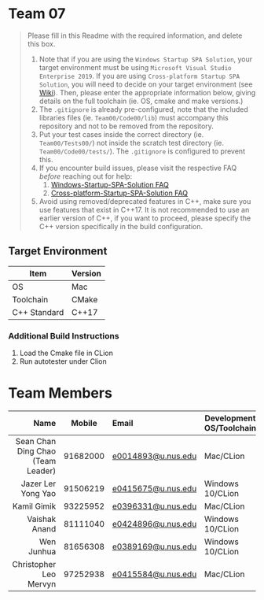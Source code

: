 # Team 07

> Please fill in this Readme with the required information, and delete this box.
> 
> 1. Note that if you are using the `Windows Startup SPA Solution`, your target environment must be using `Microsoft Visual Studio Enterprise 2019`. 
>   If you are using `Cross-platform Startup SPA Solution`, you will need to decide on your target environment (see [Wiki](https://github.com/nus-cs3203/project-wiki/wiki/Version-Control-System-and-Code-Repository)).
>   Then, please enter the appropriate information below, giving details on the full toolchain (ie. OS, cmake and make versions.)
> 2. The `.gitignore` is already pre-configured, note that the included libraries files (ie. `Team00/Code00/lib`) must accompany this repository and not to be removed from the repository.
> 3. Put your test cases inside the correct directory (ie. `Team00/Tests00/`) not inside the scratch test directory (ie. `Team00/Code00/tests/`). The `.gitignore` is configured to prevent this.
> 4. If you encounter build issues, please visit the respective FAQ *before* reaching out for help:
>     1. [Windows-Startup-SPA-Solution FAQ](https://github.com/nus-cs3203/project-wiki/wiki/Windows-Startup-SPA-Solution#faq)
>     2. [Cross-platform-Startup-SPA-Solution FAQ](https://github.com/nus-cs3203/project-wiki/wiki/Cross-platform-Startup-SPA-Solution#faq)
> 5. Avoid using removed/deprecated features in C++, make sure you use features that exist in C++17. It is not recommended to use an earlier version of C++, if you want to proceed, please specify the C++ version specifically in the build configuration.

## Target Environment

| Item         | Version |
| ------------ | ------- |
| OS           | Mac     |
| Toolchain    | CMake   |
| C++ Standard | C++17   |

### Additional Build Instructions

1. Load the Cmake file in CLion
2. Run autotester under Clion

# Team Members

|                              Name |  Mobile  | Email              | Development OS/Toolchain |
| --------------------------------: | :------: | :----------------- | ------------------------ |
| Sean Chan Ding Chao (Team Leader) | 91682000 | e0014893@u.nus.edu | Mac/CLion                |
|                Jazer Ler Yong Yao | 91506219 | e0415675@u.nus.edu | Windows 10/CLion         |
|                       Kamil Gimik | 93225952 | e0396331@u.nus.edu | Mac/CLion                |
|                     Vaishak Anand | 81111040 | e0424896@u.nus.edu | Windows 10/CLion         |
|                        Wen Junhua | 81656308 | e0389169@u.nus.edu | Windows 10/CLion         |
|            Christopher Leo Mervyn | 97252938 | e0415584@u.nus.edu | Mac/CLion                |
